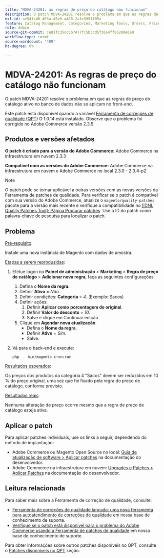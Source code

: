 ```yaml
---
title: "MDVA-24201: as regras de preço do catálogo não funcionam"
description: O patch MDVA-24201 resolve o problema em que as regras de preço do catálogo ativo no banco de dados não se aplicam no front-end.
exl-id: ae541c40-403a-46e9-a486-2a1e8991f05a
feature: Catalog Management, Categories, Marketing Tools, Orders, Price Rules
role: Admin
source-git-commit: ce81fc35cc5b7477fc5b3cd5f36a4ff65280e6a0
workflow-type: tm+mt
source-wordcount: '409'
ht-degree: 0%

---
```


# MDVA-24201: As regras de preço do catálogo não funcionam

O patch MDVA-24201 resolve o problema em que as regras de preço do catálogo ativo no banco de dados não se aplicam no front-end.

Este patch está disponível quando a variável [Ferramenta de correções de qualidade (QPT)](https://devdocs.magento.com/guides/v2.4/comp-mgr/patching.html#mqp) O 1.0.14 está instalado. Observe que o problema foi corrigido no Adobe Commerce versão 2.3.5.

## Produtos e versões afetados

**O patch é criado para a versão do Adobe Commerce:** Adobe Commerce na infraestrutura em nuvem 2.3.3

**Compatível com as versões do Adobe Commerce:** Adobe Commerce na infraestrutura em nuvem e Adobe Commerce no local 2.3.0 - 2.3.4-p2

>[!NOTE]
>
>O patch pode se tornar aplicável a outras versões com as novas versões da Ferramenta de patches de qualidade. Para verificar se o patch é compatível com sua versão do Adobe Commerce, atualize o `magento/quality-patches` pacote para a versão mais recente e verifique a compatibilidade no [[!DNL Quality Patches Tool]: Página Procurar patches](https://devdocs.magento.com/quality-patches/tool.html#patch-grid). Use a ID do patch como palavra-chave de pesquisa para localizar o patch.

## Problema

<u>Pré-requisito</u>:

Instale uma nova instância de Magento com dados de amostra.

<u>Etapas a serem reproduzidas</u>:

1. Efetue logon no **Painel de administração** > **Marketing** > **Regra de preço de catálogo** > **Adicionar nova regra**, faça as seguintes configurações:
   1. Defina o **Nome da regra**.
   1. Definir **Ativo** = *Não.*
   1. Definir condições: **Categoria** = *4*. (Exemplo: Sacos)
   1. Definir ações:
      1. Definir **Aplicar como**   **porcentagem do original**.
      1. Definir **Valor do desconto** = *10*.
      1. Salve e clique em Continuar edição.
   1. Clique em **Agendar nova atualização**:
      * Defina o **Nome da regra**.
      * Definir **Ativo** = *Sim*.
      * Salve.
1. Vá para o back-end e execute:

   `php    bin/magento cron:run`

<u>Resultados esperados</u>:

Os preços dos produtos da categoria 4 &quot;Sacos&quot; devem ser reduzidos em 10 % do preço original, uma vez que foi fixado pela regra do preço de catálogo, conforme previsto.

<u>Resultados reais</u>:

Nenhuma alteração de preço ocorre mesmo que a regra de preço de catálogo esteja ativa.

## Aplicar o patch

Para aplicar patches individuais, use os links a seguir, dependendo do método de implantação:

* Adobe Commerce ou Magento Open Source no local: [Guia de atualização de software > Aplicar patches](https://devdocs.magento.com/guides/v2.4/comp-mgr/patching/mqp.html) na documentação do desenvolvedor.
* Adobe Commerce na infraestrutura em nuvem: [Upgrades e Patches > Aplicar Patches](https://devdocs.magento.com/cloud/project/project-patch.html) na documentação do desenvolvedor.

## Leitura relacionada

Para saber mais sobre a Ferramenta de correção de qualidade, consulte:

* [Ferramenta de correções de qualidade lançada: uma nova ferramenta para autoatendimento de correções de qualidade](/help/announcements/adobe-commerce-announcements/magento-quality-patches-released-new-tool-to-self-serve-quality-patches.md) em nossa base de conhecimento de suporte.
* [Verifique se o patch está disponível para o problema do Adobe Commerce usando a Ferramenta de patches de qualidade](/help/support-tools/patches-available-in-qpt-tool/check-patch-for-magento-issue-with-magento-quality-patches.md) em nossa base de conhecimento de suporte.

Para obter informações sobre outros patches disponíveis no QPT, consulte o [Patches disponíveis no QPT](https://support.magento.com/hc/en-us/sections/360010506631-Patches-available-in-MQP-tool-) seção.
